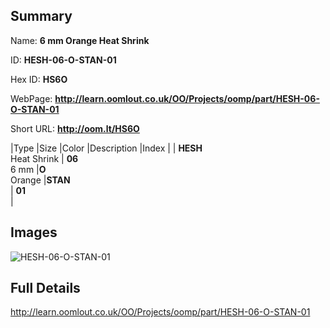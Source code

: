 

## Summary
 
Name: __6 mm Orange Heat Shrink__

ID: __HESH-06-O-STAN-01__

Hex ID: __HS6O__

WebPage: __http://learn.oomlout.co.uk/OO/Projects/oomp/part/HESH-06-O-STAN-01__

Short URL: __http://oom.lt/HS6O__


|Type   |Size   |Color   |Description   |Index   |
| __HESH__ <br>Heat Shrink  | __06__<br>6 mm   |__O__<br>Orange    |__STAN__<br>    | __01__<br>  |


## Images
![HESH-06-O-STAN-01](http://oomlout.com/oomp-gen/parts/HESH-06-O-STAN-01/HESH-06-O-STAN-01_420.jpg)

## Full Details

 http://learn.oomlout.co.uk/OO/Projects/oomp/part/HESH-06-O-STAN-01

